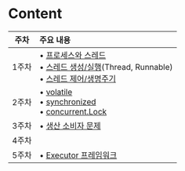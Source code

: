 # Content
| 주차 | 주요 내용                                                                                                                                   |
|:---:|:----------------------------------------------------------------------------------------------------------------------------------------|
| 1주차 | • [프로세스와 스레드](./process-and-thread.md)<br>• [스레드 생성/실행](./thread-detail.md)(Thread, Runnable)<br>• [스레드 제어/생명주기](./thread-lifecycle.md) |
| 2주차 | • [volatile](./volatile.md)<br>• [synchronized](./synchronized.md)<br>• [concurrent.Lock](./concurrentLock.md)                          |
| 3주차 | • [생산 소비자 문제](bounded-buffer.md)                                                                                                        |
| 4주차 |                                                                                                                                         |
| 5주차 | • [Executor 프레임워크](executor.md)                                                                                                         |